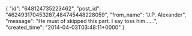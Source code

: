  {
   "id": "648124735223462",
   "post_id": "462493170453287_484745448228059",
   "from_name": "J.P. Alexander",
   "message": "He must of skipped this part. I say toss him......",
   "created_time": "2014-04-03T03:48:11+0000"
 }
